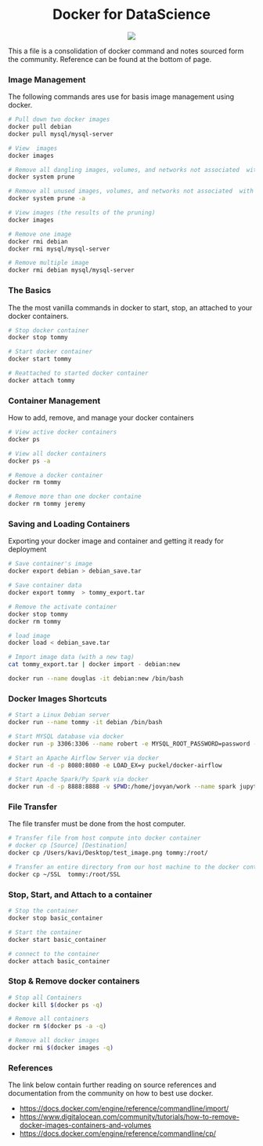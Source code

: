 # <center> Docker for DataScience </center>

<p align="center"><img src="https://goto.docker.com/rs/929-FJL-178/images/Docker%20Horizontal%20Large.png"><p>

This a file is a consolidation of docker command and notes sourced form the community. Reference can be found at the bottom of page.

### Image Management


The following commands ares use for basis image management using docker.

```bash
# Pull down two docker images
docker pull debian
docker pull mysql/mysql-server

# View  images
docker images

# Remove all dangling images, volumes, and networks not associated  with a container
docker system prune

# Remove all unused images, volumes, and networks not associated  with a container
docker system prune -a

# View images (the results of the pruning)
docker images

# Remove one image
docker rmi debian
docker rmi mysql/mysql-server

# Remove multiple image
docker rmi debian mysql/mysql-server
```


### The Basics

The the most vanilla commands in docker to start, stop, an attached to your docker containers.

```bash
# Stop docker container
docker stop tommy

# Start docker container
docker start tommy

# Reattached to started docker container
docker attach tommy
```

### Container Management

How to add, remove, and manage your docker containers

```bash
# View active docker containers
docker ps

# View all docker containers
docker ps -a

# Remove a docker container
docker rm tommy

# Remove more than one docker containe
docker rm tommy jeremy
```

### Saving and Loading Containers

Exporting your docker image and container and getting it ready for deployment

```bash
# Save container's image
docker export debian > debian_save.tar

# Save container data
docker export tommy  > tommy_export.tar

# Remove the activate container
docker stop tommy
docker rm tommy

# load image
docker load < debian_save.tar

# Import image data (with a new tag)
cat tommy_export.tar | docker import - debian:new

docker run --name douglas -it debian:new /bin/bash
```

### Docker Images Shortcuts

```bash
# Start a Linux Debian server
docker run --name tommy -it debian /bin/bash

# Start MYSQL database via docker
docker run -p 3306:3306 --name robert -e MYSQL_ROOT_PASSWORD=password -d mysql:5.7 --default-authentication-plugin=mysql_native_password

# Start an Apache Airflow Server via docker
docker run -d -p 8080:8080 -e LOAD_EX=y puckel/docker-airflow

# Start Apache Spark/Py Spark via docker
docker run -d -p 8888:8888 -v $PWD:/home/jovyan/work --name spark jupyter/pyspark-notebook
```

### File Transfer

The file transfer must be done from the host computer.
```bash
# Transfer file from host compute into docker container
# docker cp [Source] [Destination]
docker cp /Users/kavi/Desktop/test_image.png tommy:/root/

# Transfer an entire directory from our host machine to the docker container
docker cp ~/SSL  tommy:/root/SSL
```

### Stop, Start, and Attach to a container

```bash
# Stop the container
docker stop basic_container

# Start the container
docker start basic_container

# connect to the container
docker attach basic_container
```


### Stop & Remove docker containers

```bash
# Stop all Containers
docker kill $(docker ps -q)

# Remove all containers
docker rm $(docker ps -a -q)

# Remove all docker images
docker rmi $(docker images -q)
```

### References

The link below contain further reading on source references and documentation from the community on how to best use docker.


- https://docs.docker.com/engine/reference/commandline/import/
- https://www.digitalocean.com/community/tutorials/how-to-remove-docker-images-containers-and-volumes
- https://docs.docker.com/engine/reference/commandline/cp/

